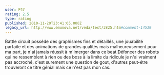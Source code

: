 ```yaml
---
user: P47
rating: 2.5
type: rating
published: 2010-11-20T23:41:05.000Z
legacy_url: http://www.emunova.net/veda/test/3825.htm#comment-14539
---
```

Battle circuit posséde des graphismes fins et détaillés, une jouabilité parfaite et des animations de grandes qualités mais malheureusement pour ma part, je n'ai jamais réussit à m'imerger dans ce beat.Défoncer des robots qui ne ressemblent à rien ou des boss à la limite du ridicule je n'ai vraiment pas accroché, c'est surement une question de gout, d'autres peut-étre trouveront ce titre génial mais ce n'est pas mon cas.